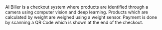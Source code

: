 AI Biller is a checkout system where products are identified through a camera using computer vision and deep learning.
Products which are calculated by weight are weighed using a weight sensor.
Payment is done by scanning a QR Code which is shown at the end of the checkout.
